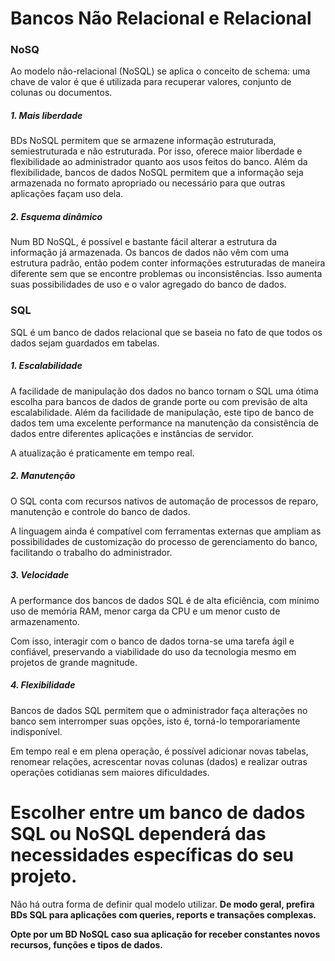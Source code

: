 <h1> Bancos Não Relacional e Relacional </h1>

<h3> NoSQ </h3>

Ao modelo não-relacional (NoSQL) se aplica o conceito de schema: uma chave de valor é que é utilizada para recuperar valores, conjunto de colunas ou documentos.

<h5>1. Mais liberdade</h5>
BDs NoSQL permitem que se armazene informação estruturada, semiestruturada e não estruturada.
Por isso, oferece maior liberdade e flexibilidade ao administrador quanto aos usos feitos do banco.
Além da flexibilidade, bancos de dados NoSQL permitem que a informação seja armazenada no formato apropriado ou necessário para que outras aplicações façam uso dela.

<h5>2. Esquema dinâmico</h5>
Num BD NoSQL, é possível e bastante fácil alterar a estrutura da informação já armazenada.
Os bancos de dados não vêm com uma estrutura padrão, então podem conter informações estruturadas de maneira diferente sem que se encontre problemas ou inconsistências.
Isso aumenta suas possibilidades de uso e o valor agregado do banco de dados.

<h3> SQL </h3>

SQL é um banco de dados relacional que se baseia no fato de que todos os dados sejam guardados em tabelas.

<h5>1. Escalabilidade </h5>
A facilidade de manipulação dos dados no banco tornam o SQL uma ótima escolha para bancos de dados de grande porte ou com previsão de alta escalabilidade.
Além da facilidade de manipulação, este tipo de banco de dados tem uma excelente performance na manutenção da consistência de dados entre diferentes 
aplicações e instâncias de servidor.

A atualização é praticamente em tempo real.

<h5>2. Manutenção</h5>
O SQL conta com recursos nativos de automação de processos de reparo, manutenção e controle do banco de dados.

A linguagem ainda é compatível com ferramentas externas que ampliam as possibilidades de customização do processo de gerenciamento do banco, 
facilitando o trabalho do administrador.

<h5>3. Velocidade</h5>
A performance dos bancos de dados SQL é de alta eficiência, com mínimo uso de memória RAM, menor carga da CPU e um menor custo de armazenamento.

Com isso, interagir com o banco de dados torna-se uma tarefa ágil e confiável, preservando a viabilidade do uso da tecnologia mesmo em projetos de grande magnitude.

<h5>4. Flexibilidade</h5>
Bancos de dados SQL permitem que o administrador faça alterações no banco sem interromper suas opções, isto é, torná-lo temporariamente indisponível.

Em tempo real e em plena operação, é possível adicionar novas tabelas, renomear relações, acrescentar novas colunas (dados) 
e realizar outras operações cotidianas sem maiores dificuldades.


<h1>Escolher entre um banco de dados SQL ou NoSQL dependerá das necessidades específicas do seu projeto.</h1>

Não há outra forma de definir qual modelo utilizar.
<b>De modo geral, prefira BDs SQL para aplicações com queries, reports e transações complexas.</b>

<b>Opte por um BD NoSQL caso sua aplicação for receber constantes novos recursos, funções e tipos de dados.</b>
